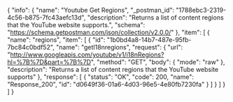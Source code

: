 {
  "info": {
    "name": "Youtube Get Regions",
    "_postman_id": "1788ebc3-2319-4c56-b875-7fc43aefc13d",
    "description": "Returns a list of content regions that the YouTube website supports.",
    "schema": "https://schema.getpostman.com/json/collection/v2.0.0/"
  },
  "item": [
    {
      "name": "regions",
      "item": [
        {
          "id": "1b0bd4a8-14b7-487e-95fb-7bc84c0bdf52",
          "name": "getI18nregions",
          "request": {
            "url": "http://www.googleapis.com/youtube/v1/i18nRegions?hl=%7B%7D&part=%7B%7D",
            "method": "GET",
            "body": {
              "mode": "raw"
            },
            "description": "Returns a list of content regions that the YouTube website supports"
          },
          "response": [
            {
              "status": "OK",
              "code": 200,
              "name": "Response_200",
              "id": "d0649f36-01a6-4d03-96e5-4e80fb7230fa"
            }
          ]
        }
      ]
    }
  ]
}